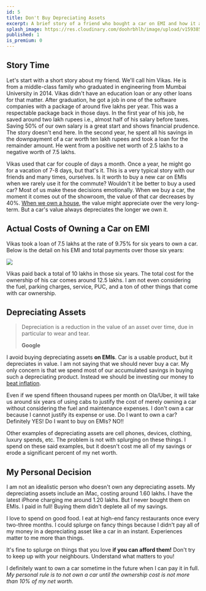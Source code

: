 ```yaml
---
id: 5
title: Don't Buy Depreciating Assets
excerpt: A brief story of a friend who bought a car on EMI and how it affected his net-worth. I show the true cost of owning a depreciating asset and my personal rule behind when does it seem right to splurge on expensive things.
splash_image: https://res.cloudinary.com/doohrbhlh/image/upload/v1593853914/virajkhatavkar.com/5-dont-buy-depreciating-assets-2.jpg
published: 1
is_premium: 0
---
```



## Story Time

Let's start with a short story about my friend. We'll call him Vikas. He is from a middle-class family who graduated in engineering from Mumbai University in 2014. Vikas didn't have an education loan or any other loans for that matter. After graduation, he got a job in one of the software companies with a package of around five lakhs per year. This was a respectable package back in those days. In the first year of his job, he saved around two lakh rupees i.e., almost half of his salary before taxes. Saving 50% of our own salary is a great start and shows financial prudence. The story doesn't end here. In the second year, he spent all his savings in the downpayment of a car worth ten lakh rupees and took a loan for the remainder amount. He went from a positive net worth of 2.5 lakhs to a negative worth of 7.5 lakhs.

Vikas used that car for couple of days a month. Once a year, he might go for a vacation of 7-8 days, but that's it. This is a very typical story with our friends and many times, ourselves. Is it worth to buy a new car on EMIs when we rarely use it for the commute? Wouldn't it be better to buy a used car? Most of us make these decisions emotionally. When we buy a car, the moment it comes out of the showroom, the value of that car decreases by 40%. [When we own a house](https://virajkhatavkar.com/3-should-you-buy-a-house), the value might appreciate over the very long-term. But a car's value always depreciates the longer we own it.

## Actual Costs of Owning a Car on EMI

Vikas took a loan of 7.5 lakhs at the rate of 9.75% for six years to own a car. Below is the detail on his EMI and total payments over those six years:

![](https://res.cloudinary.com/doohrbhlh/image/upload/v1593852218/virajkhatavkar.com/5-dont-buy-depreciating-assets-1.png)

Vikas paid back a total of 10 lakhs in those six years. The total cost for the ownership of his car comes around 12.5 lakhs. I am not even considering the fuel, parking charges, service, PUC, and a ton of other things that come with car ownership.

## Depreciating Assets

> Depreciation is a reduction in the value of an asset over time, due in particular to wear and tear.
> 
> **Google**

I avoid buying depreciating assets **on EMIs**. Car is a usable product, but it depreciates in value. I am not saying that we should never buy a car. My only concern is that we spend most of our accumulated savings in buying such a depreciating product. Instead we should be investing our money to [beat inflation](https://virajkhatavkar.com/4-inflation-is-a-hidden-expense).

Even if we spend fifteen thousand rupees per month on Ola/Uber, it will take us around six years of using cabs to justify the cost of merely owning a car without considering the fuel and maintenance expenses. I don't own a car because I cannot justify its expense or use. Do I want to own a car? Definitely YES! Do I want to buy on EMIs? NO!!

Other examples of depreciating assets are cell phones, devices, clothing, luxury spends, etc. The problem is not with splurging on these things. I spend on these said examples, but it doesn't cost me all of my savings or erode a significant percent of my net worth.

## My Personal Decision

I am not an idealistic person who doesn't own any depreciating assets. My depreciating assets include an iMac, costing around 1.60 lakhs. I have the latest iPhone charging me around 1.20 lakhs. But I never bought them on EMIs. I paid in full! Buying them didn't deplete all of my savings.

I love to spend on good food. I eat at high-end fancy restaurants once every two-three months. I could splurge on fancy things because I didn't pay all of my money in a depreciating asset like a car in an instant. Experiences matter to me more than things.

It's fine to splurge on things that you love **if you can afford them!** Don't try to keep up with your neighbours. Understand what matters to you!

I definitely want to own a car sometime in the future when I can pay it in full. *My personal rule is to not own a car until the ownership cost is not more than 10% of my net worth.*